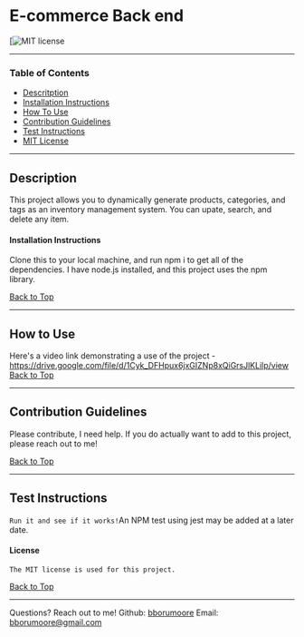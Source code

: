 # E-commerce Back end
  [![MIT license](https://img.shields.io/badge/License-MIT-blue.svg)

  ---
  ### Table of Contents
  - [Descritption](#description)
  - [Installation Instructions](#installation-instructions)
  - [How To Use](#how-to-use)  
  - [Contribution Guidelines](#contribution-guidelines)
  - [Test Instructions](#test-instructions)
  - [MIT License](#license) 
  
  ---
  ## Description
  This project allows you to dynamically generate products, categories, and tags as an inventory management system.  You can upate, search, and delete any item.
  
  #### Installation Instructions
  Clone this to your local machine, and run npm i to get all of the dependencies.  I have node.js installed, and this project uses the npm library.
    
  [Back to Top](#table-of-contents)
  
  ---
  ## How to Use
  Here's a video link demonstrating a use of the project -  https://drive.google.com/file/d/1Cyk_DFHpux6jxGIZNp8xQiGrsJlKLilp/view  
  [Back to Top](#table-of-contents)
  
  ---
  ## Contribution Guidelines
  Please contribute, I need help. If you do actually want to add to this project, please reach out to me!  
    
  [Back to Top](#table-of-contents)
  
  ---
  ## Test Instructions
  `Run it and see if it works!`An NPM test using jest may be added at a later date.  
    
  #### License ####
    The MIT license is used for this project.
     
  [Back to Top](#table-of-contents)
  
  ---
  Questions? Reach out to me!
  Github: [bborumoore](github.com/bborumoore)
  Email: bborumoore@gmail.com
